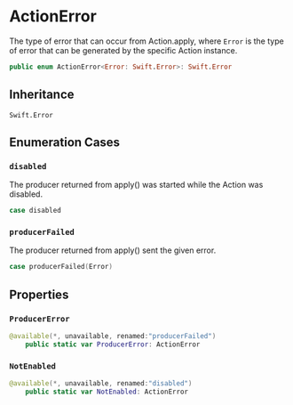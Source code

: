 # ActionError

The type of error that can occur from Action.apply, where `Error` is the
type of error that can be generated by the specific Action instance.

``` swift
public enum ActionError<Error: Swift.Error>: Swift.Error 
```

## Inheritance

`Swift.Error`

## Enumeration Cases

### `disabled`

The producer returned from apply() was started while the Action was
disabled.

``` swift
case disabled
```

### `producerFailed`

The producer returned from apply() sent the given error.

``` swift
case producerFailed(Error)
```

## Properties

### `ProducerError`

``` swift
@available(*, unavailable, renamed:"producerFailed")
	public static var ProducerError: ActionError 
```

### `NotEnabled`

``` swift
@available(*, unavailable, renamed:"disabled")
	public static var NotEnabled: ActionError 
```
